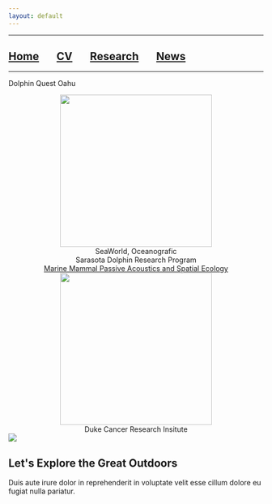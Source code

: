 ```yaml
---
layout: default
---
```


***

## [**Home**](./) &nbsp;&nbsp;&nbsp;&nbsp;&nbsp;&nbsp;[**CV**](./CV.html) &nbsp;&nbsp;&nbsp;&nbsp;&nbsp;&nbsp;[**Research**](./Research.html) &nbsp;&nbsp;&nbsp;&nbsp;&nbsp;&nbsp;[**News**](./News.html)

***

Dolphin Quest Oahu

<center>
<img height="300" align="top" src="https://drive.google.com/uc?id=1ZXkyxm_hO5OUXeOAGAdH1WqiV-YscGve">
</center>

<center>
SeaWorld, Oceanografic
</center>

<center>
Sarasota Dolphin Research Program
</center>

<center>
<a href="https://sites.duke.edu/oceansmart/">Marine Mammal Passive Acoustics and Spatial Ecology</a>
<img height="300" align="top" src="https://drive.google.com/uc?id=1901xrWzHZu3zPPZzHnmq8ODR5PjPg6gf">
</center>

<center>
Duke Cancer Research Insitute
</center>

<div id="wrapper">
    <img src="assets/img/gs.JPG">
    <div id="textbox">
      <div id="content">
        <h2>Let's Explore the Great Outdoors</h2>
        <p>
          Duis aute irure dolor in reprehenderit in voluptate velit 
          esse cillum dolore eu fugiat nulla pariatur.
        </p>
      </div>
    </div>
  </div>
